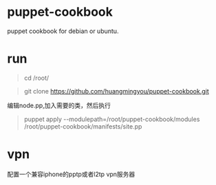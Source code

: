 # puppet-cookbook
puppet cookbook for debian or ubuntu.

# run
>  cd /root/

> git clone https://github.com/huangmingyou/puppet-cookbook.git

编辑node.pp,加入需要的类，然后执行

>  puppet apply  --modulepath=/root/puppet-cookbook/modules /root/puppet-cookbook/manifests/site.pp


# vpn 

配置一个兼容iphone的pptp或者l2tp vpn服务器
